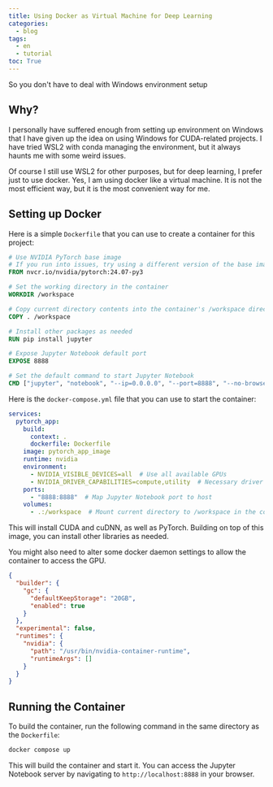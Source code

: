 ```yaml
---
title: Using Docker as Virtual Machine for Deep Learning
categories:
  - blog
tags:
  - en
  - tutorial
toc: True
---
```

So you don't have to deal with Windows environment setup

## Why?

I personally have suffered enough from setting up environment on Windows that I have given up the idea on using Windows for CUDA-related projects.
I have tried WSL2 with conda managing the environment, but it always haunts me with some weird issues.

Of course I still use WSL2 for other purposes, but for deep learning, I prefer just to use docker. 
Yes, I am using docker like a virtual machine. 
It is not the most efficient way, but it is the most convenient way for me. 

## Setting up Docker

Here is a simple `Dockerfile` that you can use to create a container for this project:

```Dockerfile
# Use NVIDIA PyTorch base image
# If you run into issues, try using a different version of the base image
FROM nvcr.io/nvidia/pytorch:24.07-py3 

# Set the working directory in the container
WORKDIR /workspace

# Copy current directory contents into the container's /workspace directory
COPY . /workspace

# Install other packages as needed
RUN pip install jupyter

# Expose Jupyter Notebook default port
EXPOSE 8888

# Set the default command to start Jupyter Notebook
CMD ["jupyter", "notebook", "--ip=0.0.0.0", "--port=8888", "--no-browser", "--allow-root"]
```

Here is the `docker-compose.yml` file that you can use to start the container:

```yaml
services:
  pytorch_app:
    build:
      context: .
      dockerfile: Dockerfile
    image: pytorch_app_image
    runtime: nvidia
    environment:
      - NVIDIA_VISIBLE_DEVICES=all  # Use all available GPUs
      - NVIDIA_DRIVER_CAPABILITIES=compute,utility  # Necessary driver capabilities, it could also include `video`
    ports:
      - "8888:8888"  # Map Jupyter Notebook port to host
    volumes:
      - .:/workspace  # Mount current directory to /workspace in the container
```

This will install CUDA and cuDNN, as well as PyTorch.
Building on top of this image, you can install other libraries as needed.

You might also need to alter some docker daemon settings to allow the container to access the GPU.

```json
{
  "builder": {
    "gc": {
      "defaultKeepStorage": "20GB",
      "enabled": true
    }
  },
  "experimental": false,
  "runtimes": {
    "nvidia": {
      "path": "/usr/bin/nvidia-container-runtime",
      "runtimeArgs": []
    }
  }
}
```

## Running the Container

To build the container, run the following command in the same directory as the `Dockerfile`:

```bash
docker compose up
```

This will build the container and start it. You can access the Jupyter Notebook server by navigating to `http://localhost:8888` in your browser.
